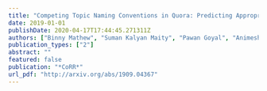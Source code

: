 ```yaml
---
title: "Competing Topic Naming Conventions in Quora: Predicting Appropriate Topic Merges and Winning Topics from Millions of Topic Pairs"
date: 2019-01-01
publishDate: 2020-04-17T17:44:45.271311Z
authors: ["Binny Mathew", "Suman Kalyan Maity", "Pawan Goyal", "Animesh Mukherjee"]
publication_types: ["2"]
abstract: ""
featured: false
publication: "*CoRR*"
url_pdf: "http://arxiv.org/abs/1909.04367"
---
```



